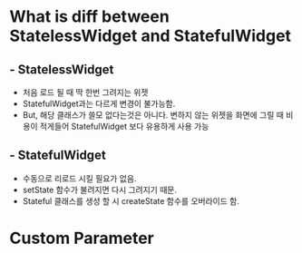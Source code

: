 # What is diff between StatelessWidget and StatefulWidget

## - StatelessWidget
- 처음 로드 될 때 딱 한번 그려지는 위젯
- StatefulWidget과는 다르게 변경이 불가능함.
- But, 해당 클래스가 쓸모 없다는것은 아니다. 변하지 않는 위젯을 화면에 그릴 때 비용이 적게들어 StatefulWidget 보다 유용하게 사용 가능


## - StatefulWidget

- 수동으로 리로드 시킬 필요가 없음.
- setState 함수가 불려지면 다시 그려지기 때문.
- Stateful 클래스를 생성 할 시 createState 함수를 오버라이드 함.


# Custom Parameter
